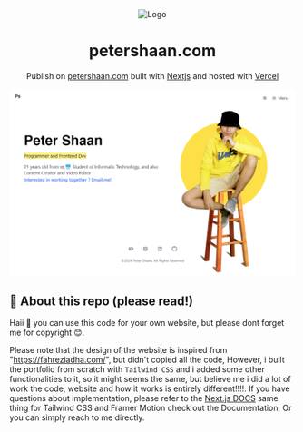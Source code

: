 <div align="center">
  <img alt="Logo" src="https://user-images.githubusercontent.com/62770500/199333052-3cd38b31-7e77-4883-a1ff-a037afcc0492.png" width="100" />
</div>
<h1 align="center">
  petershaan.com
</h1>
<p align="center">
  Publish on <a href="https://petershaan.com" target="_blank">petershaan.com</a> built with <a href="https://nextjs.org/" target="_blank">Nextjs</a> and hosted with <a href="https://vercel.com/" target="_blank">Vercel</a>
</p>

![demo](https://raw.githubusercontent.com/petershaan12/peter-next/73e82b97b1652e9862678ef6a1c1340ef5d060b1/public/preview.png)
## 🚨 About this repo (please read!)

Haii 👋 you can use this code for your own website, but please dont forget me for copyright 😊.

Please note that the design of the website is inspired from "https://fahreziadha.com/", but didn't copied all the code, However, i built the portfolio from scratch with `Tailwind CSS`  and i added some other functionalities to it, so it might seems the same, but believe me i did a lot of work the code, website and how it works is entirely different!!!!. If you have questions about implementation, please refer to the [Next.js DOCS](https://nextjs.org/docs) same thing for Tailwind CSS and Framer Motion check out the Documentation, Or you can simply reach to me directly.

